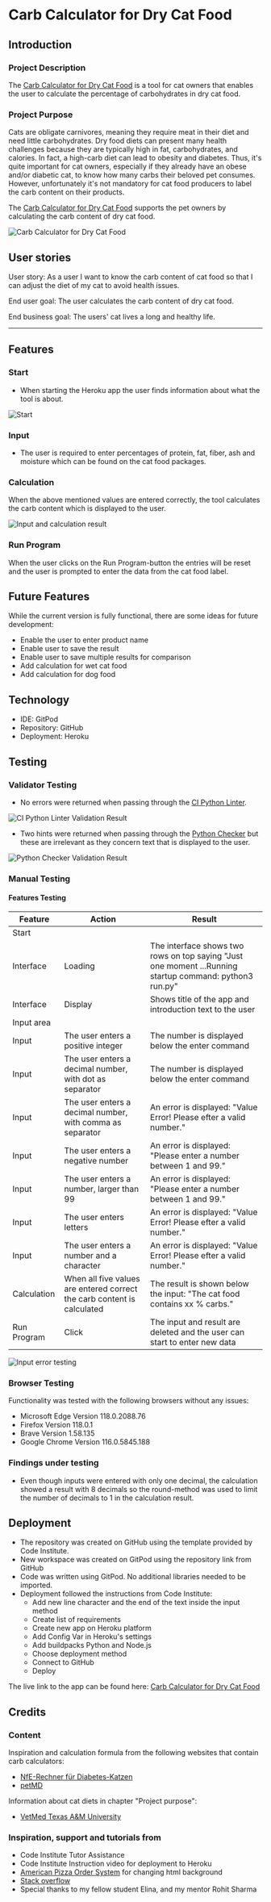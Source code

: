 # Carb Calculator for Dry Cat Food

## Introduction

### Project Description

The [Carb Calculator for Dry Cat Food](https://cat-food-carb-calculator-6b47be69c58d.herokuapp.com/) is a tool for cat owners that enables the user to calculate the percentage of carbohydrates in dry cat food. 

### Project Purpose

Cats are obligate carnivores, meaning they require meat in their diet and need little carbohydrates. Dry food diets can present many health challenges because they are typically high in fat, carbohydrates, and calories. In fact, a high-carb diet can lead to obesity and diabetes. Thus, it's quite important for cat owners, especially if they already have an obese and/or diabetic cat, to know how many carbs their beloved pet consumes. However, unfortunately it's not mandatory for cat food producers to label the carb content on their products. 

The [Carb Calculator for Dry Cat Food](https://cat-food-carb-calculator-6b47be69c58d.herokuapp.com/) supports the pet owners by calculating the carb content of dry cat food. 

![Carb Calculator for Dry Cat Food](views/assets/readme-docs/carb-calc-start.png)


## User stories

User story: As a user I want to know the carb content of cat food so that I can adjust the diet of my cat to avoid health issues.

End user goal: The user calculates the carb content of dry cat food.

End business goal: The users' cat lives a long and healthy life.
<hr>

## Features

### Start

- When starting the Heroku app the user finds information about what the tool is about. 

![Start](views/assets/readme-docs/carb-calc-start.png)

### Input

- The user is required to enter percentages of protein, fat, fiber, ash and moisture which can be found on the cat food packages.   

### Calculation

When the above mentioned values are entered correctly, the tool calculates the carb content which is displayed to the user.

![Input and calculation result](views/assets/readme-docs/calc-input.png)

### Run Program

When the user clicks on the Run Program-button the entries will be reset and the user is prompted to enter the data from the cat food label.


## Future Features

While the current version is fully functional, there are some ideas for future development:

- Enable the user to enter product name
- Enable user to save the result
- Enable user to save multiple results for comparison
- Add calculation for wet cat food 
- Add calculation for dog food

## Technology

- IDE: GitPod
- Repository: GitHub
- Deployment: Heroku


## Testing

### Validator Testing



- No errors were returned when passing through the [CI Python Linter](https://pep8ci.herokuapp.com/).

![CI Python Linter Validation Result](views/assets/readme-docs/ci-python-linter.png)


- Two hints were returned when passing through the [Python Checker](https://www.pythonchecker.com/) but these are irrelevant as they concern text that is displayed to the user.

![Python Checker Validation Result](views/assets/readme-docs/python-checker.png)


### Manual Testing


#### Features Testing

| Feature  | Action |Result|
| ------------- | ------------- |-------------|
|Start|
| Interface	  | Loading  | The interface shows two rows on top saying "Just one moment ...Running startup command: python3 run.py"|
| Interface  | Display  | Shows title of the app and introduction text to the user |
|Input area  |   |  |
| Input  | The user enters a positive integer  | The number is displayed below the enter command |
| Input  | The user enters a decimal number, with dot as separator  | The number is displayed below the enter command |
| Input  | The user enters a decimal number, with comma as separator  | An error is displayed: "Value Error! Please efter a valid number." |
| Input  | The user enters a negative number  | An error is displayed: "Please enter a number between 1 and 99." |
| Input  | The user enters a number, larger than 99  | An error is displayed: "Please enter a number between 1 and 99." |
| Input  | The user enters letters  | An error is displayed: "Value Error! Please efter a valid number." |
| Input  | The user enters a number and a character | An error is displayed: "Value Error! Please efter a valid number." |
| Calculation  | When all five values are entered correct the carb content is calculated | The result is shown below the input: "The cat food contains xx % carbs." |
| Run Program  | Click | The input and result are deleted and the user can start to enter new data |

![Input error testing](views/assets/readme-docs/errors.png)



### Browser Testing

Functionality was tested with the following browsers without any issues:

- Microsoft Edge Version 118.0.2088.76
- Firefox Version 118.0.1
- Brave Version 1.58.135
- Google Chrome Version 116.0.5845.188
  
### Findings under testing

- Even though inputs were entered with only one decimal, the calculation showed a result with 8 decimals so the round-method was used to limit the number of decimals to 1 in the calculation result.

## Deployment

- The repository was created on GitHub using the template provided by Code Institute. 
- New workspace was created on GitPod using the repository link from GitHub
- Code was written using GitPod. No additional libraries needed to be imported.
- Deployment followed the instructions from Code Institute:
    - Add new line character and the end of the text inside the input method
    - Create list of requirements
    - Create new app on Heroku platform
    - Add Config Var in Heroku's settings
    - Add buildpacks Python and Node.js
    - Choose deployment method
    - Connect to GitHub
    - Deploy

 
The live link to the app can be found here: 
[Carb Calculator for Dry Cat Food](https://cat-food-carb-calculator-6b47be69c58d.herokuapp.com/)

## Credits

### Content

Inspiration and calculation formula from the following websites that contain carb calculators:
- [NfE-Rechner für Diabetes-Katzen](https://nfe-rechner.de/)
- [petMD](https://www.petmd.com/blogs/nutritionnuggets/cat/jcoates/2013/sept/calculating-carbohydrates-in-your-cats-food-30887)

Information about cat diets in chapter "Project purpose":
- [VetMed Texas A&M University](https://vetmed.tamu.edu/news/pet-talk/cats-are-carnivores-so-they-should-eat-like-one/)


 
### Inspiration, support and tutorials from

- Code Institute Tutor Assistance
- Code Institute Instruction video for deployment to Heroku
- [American Pizza Order System](https://american-pizza-order-system.herokuapp.com/) for changing html background
- [Stack overflow](https://stackoverflow.com/)
- Special thanks to my fellow student Elina, and my mentor Rohit Sharma

